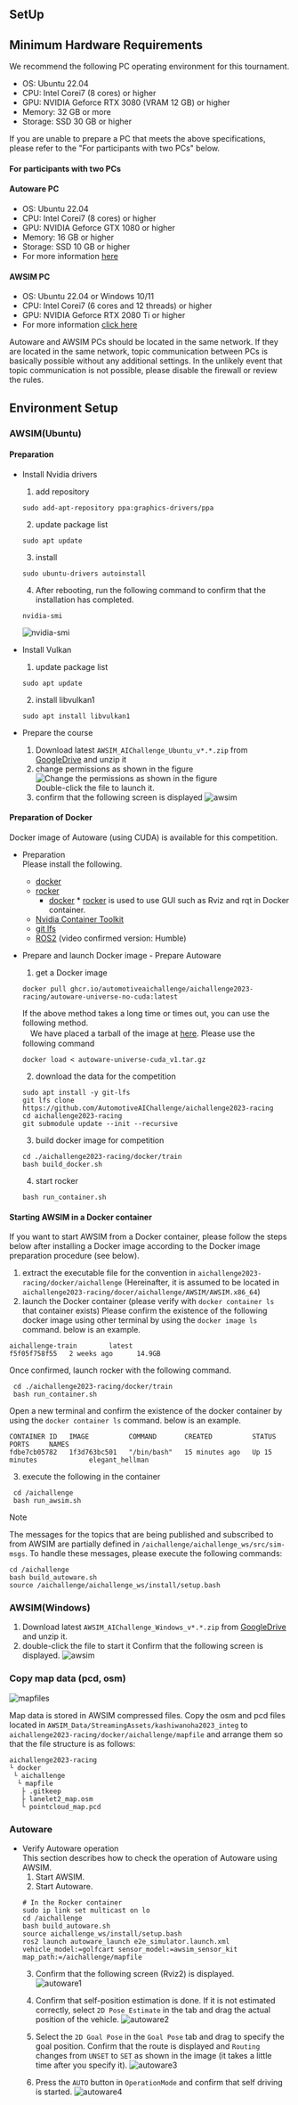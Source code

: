 ## SetUp


## Minimum Hardware Requirements
We recommend the following PC operating environment for this tournament.


* OS: Ubuntu 22.04
* CPU: Intel Corei7 (8 cores) or higher
* GPU: NVIDIA Geforce RTX 3080 (VRAM 12 GB) or higher
* Memory: 32 GB or more
* Storage: SSD 30 GB or higher


If you are unable to prepare a PC that meets the above specifications, please refer to the "For participants with two PCs" below.
#### For participants with two PCs
#### Autoware PC
* OS: Ubuntu 22.04
* CPU: Intel Corei7 (8 cores) or higher
* GPU: NVIDIA Geforce GTX 1080 or higher
* Memory: 16 GB or higher
* Storage: SSD 10 GB or higher
* For more information [here](https://autowarefoundation.github.io/autoware-documentation/main/installation/)


#### AWSIM PC
* OS: Ubuntu 22.04 or Windows 10/11
* CPU: Intel Corei7 (6 cores and 12 threads) or higher
* GPU: NVIDIA Geforce RTX 2080 Ti or higher
* For more information [click here](https://tier4.github.io/AWSIM/)


Autoware and AWSIM PCs should be located in the same network.
If they are located in the same network, topic communication between PCs is basically possible without any additional settings. In the unlikely event that topic communication is not possible, please disable the firewall or review the rules.
  
    
## Environment Setup
### AWSIM(Ubuntu)
#### Preparation
* Install Nvidia drivers
  1. add repository
  ```
  sudo add-apt-repository ppa:graphics-drivers/ppa
  ```
  2. update package list
  ```
  sudo apt update
  ```
  3. install 
  ```
  sudo ubuntu-drivers autoinstall
  ```
  4. After rebooting, run the following command to confirm that the installation has completed.
  ```
  nvidia-smi
  ```
  ![nvidia-smi](../../images/setup/nvidia-smi.png)
 
 * Install Vulkan
    1. update package list
    ```
    sudo apt update
    ```
    2. install libvulkan1
    ```
    sudo apt install libvulkan1
    ```
 * Prepare the course
   1. Download latest `AWSIM_AIChallenge_Ubuntu_v*.*.zip` from [GoogleDrive](https://drive.google.com/drive/folders/1zONmvBjqMzveemkZmNdd4icbpwnDYvTq?usp=sharing) and unzip it
   2. change permissions as shown in the figure    
   ![Change the permissions as shown in the figure ](../../images/setup/permmision.png)  
   Double-click the file to launch it.
   3. confirm that the following screen is displayed
      ![awsim](../../images/setup/awsim.png)
  
#### Preparation of Docker
Docker image of Autoware (using CUDA) is available for this competition.
* Preparation  
Please install the following.
  * [docker](https://docs.docker.com/engine/install/ubuntu/)
  * [rocker](https://github.com/osrf/rocker) 
     * [docker](https://docs.docker.com/engine/install/ubuntu/) * [rocker](https://github.com/osrf/rocker) is used to use GUI such as Rviz and rqt in Docker container.
  * [Nvidia Container Toolkit](https://docs.nvidia.com/datacenter/cloud-native/container-toolkit/install-guide.html)
  * [git lfs](https://packagecloud.io/github/git-lfs/install)
  * [ROS2](https://docs.ros.org/en/humble/index.html) (video confirmed version: Humble)
  
* Prepare and launch Docker image - Prepare Autoware
   1. get a Docker image
    ```
   docker pull ghcr.io/automotiveaichallenge/aichallenge2023-racing/autoware-universe-no-cuda:latest
    ```
    If the above method takes a long time or times out, you can use the following method.  
　We have placed a tarball of the image at [here](https://drive.google.com/file/d/1mOEpiN36UPe70NqiibloDcd_ewgMr_5P/view?usp=sharing). Please use the following command
   ```
   docker load < autoware-universe-cuda_v1.tar.gz
   ``` 
    2. download the data for the competition
    ```
    sudo apt install -y git-lfs
    git lfs clone https://github.com/AutomotiveAIChallenge/aichallenge2023-racing
    cd aichallenge2023-racing
    git submodule update --init --recursive
    ```
    3. build docker image for competition
    ```
    cd ./aichallenge2023-racing/docker/train
    bash build_docker.sh
    ```
    4. start rocker
    ```
    bash run_container.sh
    ```

        
#### Starting AWSIM in a Docker container
If you want to start AWSIM from a Docker container, please follow the steps below after installing a Docker image according to the Docker image preparation procedure (see below).
  1. extract the executable file for the convention in `aichallenge2023-racing/docker/aichallenge` (Hereinafter, it is assumed to be located in `aichallenge2023-racing/docer/aichallenge/AWSIM/AWSIM.x86_64`)
  2. launch the Docker container (please verify with `docker container ls` that container exists)
   Please confirm the existence of the following docker image using other terminal by using the `docker image ls` command. below is an example.
   ```
   aichallenge-train        latest                            f5f05f758f55   2 weeks ago      14.9GB
   ```
   Once confirmed, launch rocker with the following command.
   ```
    cd ./aichallenge2023-racing/docker/train
    bash run_container.sh
   ```
   Open a new terminal and confirm the existence of the docker container by using the `docker container ls` command. below is an example.
   ```
   CONTAINER ID   IMAGE          COMMAND       CREATED          STATUS          PORTS     NAMES
   fdbe7cb05782   1f3d763bc501   "/bin/bash"   15 minutes ago   Up 15 minutes             elegant_hellman
   ```
  3. execute the following in the container
   ```
    cd /aichallenge
    bash run_awsim.sh 
   ```

> [!NOTE]
> The messages for the topics that are being published and subscribed to from AWSIM are partially defined in `/aichallenge/aichallenge_ws/src/sim-msgs`. To handle these messages, please execute the following commands:
> ```
> cd /aichallenge
> bash build_autoware.sh
> source /aichallenge/aichallenge_ws/install/setup.bash 
> ```

### AWSIM(Windows)
  1. Download latest `AWSIM_AIChallenge_Windows_v*.*.zip` from [GoogleDrive](https://drive.google.com/drive/folders/1p-_rZLDVncssgYTwjBmLKMyGQxOKHV5Q?usp=sharing) and unzip it.   
  2. double-click the file to start it
  Confirm that the following screen is displayed.
    ![awsim](../../images/setup/awsim.png)

### Copy map data (pcd, osm)

![mapfiles](../../images/setup/mapfiles.png)

Map data is stored in AWSIM compressed files. Copy the osm and pcd files located in `AWSIM_Data/StreamingAssets/kashiwanoha2023_integ` to `aichallenge2023-racing/docker/aichallenge/mapfile` and arrange them so that the file structure is as follows:
```
aichallenge2023-racing
└ docker
 └ aichallenge
  └ mapfile
   ├ .gitkeep
   ├ lanelet2_map.osm
   └ pointcloud_map.pcd
```

### Autoware      
 * Verify Autoware operation  
   This section describes how to check the operation of Autoware using AWSIM. 
   1. Start AWSIM. 
   2. Start Autoware.
   ```
   # In the Rocker container
   sudo ip link set multicast on lo
   cd /aichallenge
   bash build_autoware.sh
   source aichallenge_ws/install/setup.bash
   ros2 launch autoware_launch e2e_simulator.launch.xml vehicle_model:=golfcart sensor_model:=awsim_sensor_kit map_path:=/aichallenge/mapfile
   ```
   3. Confirm that the following screen (Rviz2) is displayed.  
   ![autoware1](../../images/setup/autoware1.png)   
     
   4. Confirm that self-position estimation is done. If it is not estimated correctly, select `2D Pose Estimate` in the tab and drag the actual position of the vehicle.
   ![autoware2](../../images/setup/autoware2.png)   
      
   5. Select the `2D Goal Pose` in the `Goal Pose` tab and drag to specify the goal position. Confirm that the route is displayed and `Routing` changes from `UNSET` to `SET` as shown in the image (it takes a little time after you specify it). 
   ![autoware3](../../images/setup/autoware3.png)          
       
   6. Press the `AUTO` button in `OperationMode` and confirm that self driving is started.
   ![autoware4](../../images/setup/autoware4.png) 
